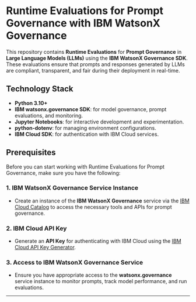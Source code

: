 # Runtime Evaluations for Prompt Governance with IBM WatsonX Governance

This repository contains **Runtime Evaluations** for **Prompt Governance** in **Large Language Models (LLMs)** using the **IBM WatsonX Governance SDK**. These evaluations ensure that prompts and responses generated by LLMs are compliant, transparent, and fair during their deployment in real-time.

## Technology Stack

- **Python 3.10+**
- **IBM watsonx.governance SDK**: for model governance, prompt evaluations, and monitoring.
- **Jupyter Notebooks**: for interactive development and experimentation.
- **python-dotenv**: for managing environment configurations.
- **IBM Cloud SDK**: for authentication with IBM Cloud services.

## Prerequisites

Before you can start working with Runtime Evaluations for Prompt Governance, make sure you have the following:

### 1. **IBM WatsonX Governance Service Instance**
   - Create an instance of the **IBM WatsonX Governance** service via the [IBM Cloud Catalog](https://cloud.ibm.com/catalog) to access the necessary tools and APIs for prompt governance.

### 2. **IBM Cloud API Key**
   - Generate an **API Key** for authenticating with IBM Cloud using the [IBM Cloud API Key Generator](https://cloud.ibm.com/docs/account?topic=account-userapikey).

### 3. **Access to IBM WatsonX Governance Service**
   - Ensure you have appropriate access to the **watsonx.governance** service instance to monitor prompts, track model performance, and run evaluations.

---
